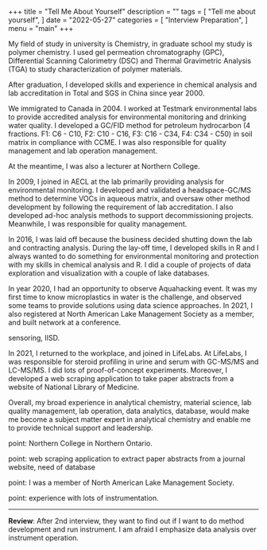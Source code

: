 +++
title = "Tell Me About Yourself"
description = ""
tags = [
    "Tell me about yourself",
]
date = "2022-05-27"
categories = [
    "Interview Preparation",
]
menu = "main"
+++

My field of study in university is Chemistry, in graduate school my study is polymer chemistry.  I used gel permeation chromatography (GPC), Differential Scanning Calorimetry (DSC) and Thermal Gravimetric Analysis (TGA) to study characterization of polymer materials.  

After graduation, I developed skills and experience in chemical analysis and lab accreditation in Total and SGS in China since year 2000.  

We immigrated to Canada in 2004.  I worked at Testmark environmental labs to provide accredited analysis for environmental monitoring and drinking water quality.  I developed a GC/FID method for petroleum hydrocarbon (4 fractions. F1: C6 - C10, F2: C10 - C16, F3: C16 - C34, F4: C34 - C50) in soil matrix in compliance with CCME.  I was also responsible for quality management and lab operation management.  

At the meantime, I was also a lecturer at Northern College.  

In 2009, I joined in AECL at the lab primarily providing analysis for environmental monitoring.  I developed and validated a headspace-GC/MS method to determine VOCs in aqueous matrix, and oversaw other method development by following the requirement of lab accreditation.  I also developed ad-hoc analysis methods to support decommissioning projects.  Meanwhile, I was responsible for quality management.

In 2016, I was laid off because the business decided shutting down the lab and contracting analysis.  During the lay-off time, I developed skills in R and I always wanted to do something for environmental monitoring and protection with my skills in chemical analysis and R. I did a couple of projects of data exploration and visualization with a couple of lake databases.  

In year 2020, I had an opportunity to observe Aquahacking event.  It was my first time to know microplastics in water is the challenge, and observed some teams to provide solutions using data science approaches.  In 2021, I also registered at North American Lake Management Society as a member, and built network at a conference.  

sensoring, IISD.      

In 2021, I returned to the workplace, and joined in LifeLabs.  At LifeLabs, I was responsible for steroid profiling in urine and serum with GC-MS/MS and LC-MS/MS. I did lots of proof-of-concept experiments. Moreover, I developed a web scraping application to take paper abstracts from a website of National Library of Medicine.

Overall, my broad experience in analytical chemistry, material science, lab quality management, lab operation, data analytics, database, would make me become a subject matter expert in analytical chemistry and enable me to provide technical support and leadership.


point: Northern College in Northern Ontario.  

point: web scraping application to extract paper abstracts from a journal website, need of database

point: I was a member of North American Lake Management Society.  

point: experience with lots of instrumentation. 


***
**Review**:
After 2nd interview, they want to find out if I want to do method development and run instrument.  I am afraid I emphasize data analysis over instrument operation.
